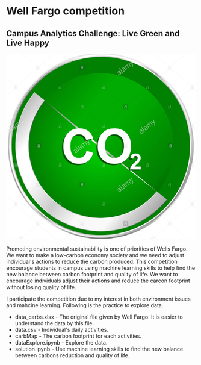 # Well Fargo competition
## Campus Analytics Challenge: Live Green and Live Happy
![Environment Sustainability](img/CO2.png)

Promoting environmental sustainability is one of priorities of Wells Fargo. We want to make a low-carbon 
economy society and we need to adjust individual's actions to reduce the carbon produced. This competition encourage students in campus using machine learning skills to help find the new balance between carbon footprint and quality of life. We want to encourage individuals adjust their actions and reduce the carcon footprint without losing quality of life.

I participate the competition due to my interest in both environment issues and mahcine learning. Following is the practice to explore data. 

* data_carbs.xlsx - The original file given by Well Fargo. It is easier to understand the data by this file.
* data.csv - Individual's daily activities.
* carbMap - The carbon footprint for each activities.
* dataExplore.ipynb - Explore the data.
* solution.ipynb - Use machine learning skills to find the new balance between carbons reduction and quality of life.


